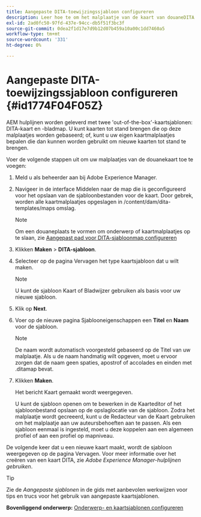 ```yaml
---
title: Aangepaste DITA-toewijzingssjabloon configureren
description: Leer hoe te om het malplaatje van de kaart van douaneDITA te vormen
exl-id: 2ad0fc50-97fd-437e-94cc-db5f51f3bc3f
source-git-commit: 0dea2f1d17e7d9b12d07b459a10a00c1dd7460a5
workflow-type: tm+mt
source-wordcount: '331'
ht-degree: 0%

---
```


# Aangepaste DITA-toewijzingssjabloon configureren {#id1774F04F05Z}

AEM hulplijnen worden geleverd met twee &#39;out-of-the-box&#39;-kaartsjablonen: DITA-kaart en -bladmap. U kunt kaarten tot stand brengen die op deze malplaatjes worden gebaseerd; of, kunt u uw eigen kaartmalplaatjes bepalen die dan kunnen worden gebruikt om nieuwe kaarten tot stand te brengen.

Voer de volgende stappen uit om uw malplaatjes van de douanekaart toe te voegen:

1. Meld u als beheerder aan bij Adobe Experience Manager.

1. Navigeer in de interface Middelen naar de map die is geconfigureerd voor het opslaan van de sjabloonbestanden voor de kaart. Door gebrek, worden alle kaartmalplaatjes opgeslagen in /content/dam/dita-templates/maps omslag.

   >[!NOTE]
   >
   > Om een douaneplaats te vormen om onderwerp of kaartmalplaatjes op te slaan, zie [Aangepast pad voor DITA-sjabloonmap configureren](conf-template-tags-custom-dita-topic-template.md#id191LCF0095Z)

1. Klikken **Maken** \> **DITA-sjabloon**.

1. Selecteer op de pagina Vervagen het type kaartsjabloon dat u wilt maken.

   >[!NOTE]
   >
   > U kunt de sjabloon Kaart of Bladwijzer gebruiken als basis voor uw nieuwe sjabloon.

1. Klik op **Next**.

1. Voer op de nieuwe pagina Sjablooneigenschappen een **Titel** en **Naam** voor de sjabloon.

   >[!NOTE]
   >
   > De naam wordt automatisch voorgesteld gebaseerd op de Titel van uw malplaatje. Als u de naam handmatig wilt opgeven, moet u ervoor zorgen dat de naam geen spaties, apostrof of accolades en einden met .ditamap bevat.

1. Klikken **Maken**.

   Het bericht Kaart gemaakt wordt weergegeven.

   U kunt de sjabloon openen om te bewerken in de Kaarteditor of het sjabloonbestand opslaan op de opslaglocatie van de sjabloon. Zodra het malplaatje wordt gecreeerd, kunt u de Redacteur van de Kaart gebruiken om het malplaatje aan uw auteursbehoeften aan te passen. Als een sjabloon eenmaal is ingesteld, moet u deze koppelen aan een algemeen profiel of aan een profiel op mapniveau.


De volgende keer dat u een nieuwe kaart maakt, wordt de sjabloon weergegeven op de pagina Vervagen. Voor meer informatie over het creëren van een kaart DITA, zie *Adobe Experience Manager-hulplijnen gebruiken*.

>[!TIP]
>
> Zie de *Aangepaste sjablonen* in de gids met aanbevolen werkwijzen voor tips en trucs voor het gebruik van aangepaste kaartsjablonen.

**Bovenliggend onderwerp:** [Onderwerp- en kaartsjablonen configureren](conf-template-tags.md)
